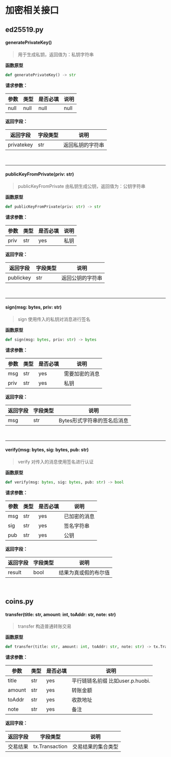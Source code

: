 # 加密相关接口
## ed25519.py

#### generatePrivateKey()
> 用于生成私钥，返回值为：私钥字符串

 **函数原型**
 
 ```python
 def generatePrivateKey() -> str
 ```
 
 **请求参数：**

|参数|类型|是否必填|说明|
|----|----|----|----|
|null|null|null|null|

**返回字段：**

|返回字段|字段类型|说明|
|----|----|----|
|privatekey|str|返回私钥的字符串|
<br/>

---

#### publicKeyFromPrivate(priv: str)
>publicKeyFromPrivate 由私钥生成公钥，返回值为：公钥字符串

 **函数原型**
```python
def publicKeyFromPrivate(priv: str) -> str
```
 **请求参数：**

|参数|类型|是否必填|说明|
|----|----|----|----|
|priv|str|yes|私钥|

**返回字段：**

|返回字段|字段类型|说明|
|----|----|----|
|publickey|str|返回公钥的字符串
<br/>

---
#### sign(msg: bytes, priv: str)
>sign 使用传入的私钥对消息进行签名

 **函数原型**
```python
def sign(msg: bytes, priv: str) -> bytes
```
 **请求参数：**

|参数|类型|是否必填|说明|
|----|----|----|----|
|msg|str|yes|需要加密的消息|
|priv|str|yes|私钥|

**返回字段：**

|返回字段|字段类型|说明|
|----|----|----|
|msg|str|Bytes形式字符串的签名后消息|
<br/>

---
#### verify(msg: bytes, sig: bytes, pub: str)
>verify 对传入的消息使用签名进行认证

 **函数原型**
```python
def verify(msg: bytes, sig: bytes, pub: str) -> bool
```
 **请求参数：**

|参数|类型|是否必填|说明|
|----|----|----|----|
|msg|str|yes|已加密的消息|
|sig|str|yes|签名字符串|
|pub|str|yes|公钥|

**返回字段：**

|返回字段|字段类型|说明|
|----|----|----|
|result|bool|结果为真或假的布尔值|

<br/>

## coins.py

#### transfer(title: str, amount: int, toAddr: str, note: str)
>transfer 构造普通转账交易

 **函数原型**
```python
def transfer(title: str, amount: int, toAddr: str, note: str) -> tx.Transaction:
```
 **请求参数：**

|参数|类型|是否必填|说明|
|----|----|----|----|
|title|str|yes|平行链链名前缀 比如user.p.huobi.|
|amount|str|yes|转账金额|
|toAddr|str|yes|收款地址|
|note|str|yes|备注|

**返回字段：**

|返回字段|字段类型|说明|
|----|----|----|
|交易结果|tx.Transaction|交易结果的集合类型|
